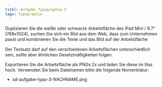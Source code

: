 ```yaml
---
titel: Aufgabe Typographie 3
tags: Typographie
---
```


Duplizieren Sie die weiße oder schwarze Arbeitsﬂäche des iPad Mini / 9.7“ (768x1024), suchen Sie sich ein Bild aus dem Web, dass zum Unternehmen passt und kombinieren Sie die Texte und das Bild auf der Arbeitsﬂäche

Der Textsatz darf auf den verschiedenen Arbeitsﬂächen unterschiedlich sein, sollte aber ähnlichen Gesetzmäßigkeiten folgen.

Exportieren Sie die Arbeitsﬂäche als PNGs 2x und laden Sie diese im Ilias hoch. Verwenden Sie beim Dateinamen bitte die folgende Nomenklatur:
- sd-aufgabe-typo-3-NACHNAME.png